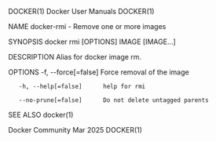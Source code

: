 DOCKER(1)							      Docker User Manuals							     DOCKER(1)

NAME
       docker-rmi - Remove one or more images

SYNOPSIS
       docker rmi [OPTIONS] IMAGE [IMAGE...]

DESCRIPTION
       Alias for docker image rm.

OPTIONS
       -f, --force[=false]	Force removal of the image

       -h, --help[=false]      help for rmi

       --no-prune[=false]      Do not delete untagged parents

SEE ALSO
       docker(1)

Docker Community							   Mar 2025								     DOCKER(1)
